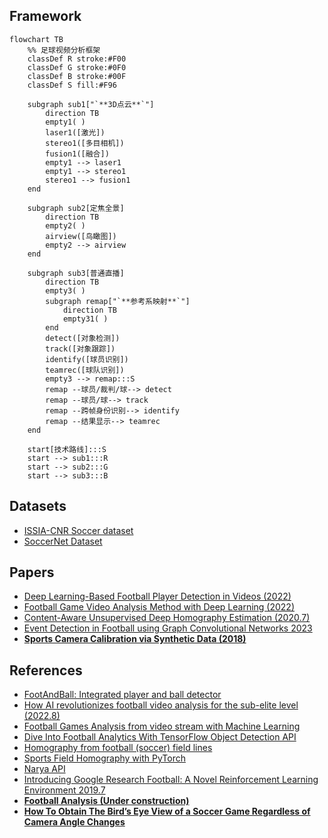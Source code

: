 ## Framework

```mermaid
flowchart TB
    %% 足球视频分析框架
    classDef R stroke:#F00
    classDef G stroke:#0F0
    classDef B stroke:#00F
    classDef S fill:#F96

    subgraph sub1["`**3D点云**`"]
        direction TB
        empty1( )
        laser1([激光])
        stereo1([多目相机])
        fusion1([融合])
        empty1 --> laser1
        empty1 --> stereo1
        stereo1 --> fusion1
    end

    subgraph sub2[定焦全景]
        direction TB
        empty2( )
        airview([鸟瞰图])
        empty2 --> airview
    end

    subgraph sub3[普通直播]
        direction TB
        empty3( )
        subgraph remap["`**参考系映射**`"]
            direction TB
            empty31( )
        end
        detect([对象检测])
        track([对象跟踪])
        identify([球员识别])
        teamrec([球队识别])
        empty3 --> remap:::S
        remap --球员/裁判/球--> detect
        remap --球员/球--> track
        remap --跨帧身份识别--> identify
        remap --结果显示--> teamrec
    end

    start[技术路线]:::S
    start --> sub1:::R
    start --> sub2:::G
    start --> sub3:::B
```

## Datasets

- [ISSIA-CNR Soccer dataset][D-1]
- [SoccerNet Dataset][D-2]

[D-2]: https://www.soccer-net.org/data "https://github.com/SoccerNet 卖摄像头设备"
[D-1]: https://drive.google.com/file/d/1Pj6syLRShNQWQaunJmAZttUw2jDh8L_f/view?usp=sharing "定焦摄像头固定"


## Papers

- [Deep Learning-Based Football Player Detection in Videos (2022)][P-1]
- [Football Game Video Analysis Method with Deep Learning (2022)][P-2]
- [Content-Aware Unsupervised Deep Homography Estimation (2020.7)][P-3]
- [Event Detection in Football using Graph Convolutional Networks 2023][P-4]
- [**Sports Camera Calibration via Synthetic Data (2018)**][P-5]

[P-5]: https://arxiv.org/pdf/1810.10658.pdf "https://github.com/lood339/pytorch-two-GAN"
[P-4]: https://arxiv.org/pdf/2301.10052.pdf
[P-1]: https://www.hindawi.com/journals/cin/2022/3540642/
[P-2]: https://www.hindawi.com/journals/cin/2022/3284156/ "主要针对动作识别"
[P-3]: https://arxiv.org/pdf/1909.05983.pdf "https://github.com/JirongZhang/DeepHomography"

## References

- [FootAndBall: Integrated player and ball detector][R-1]
- [How AI revolutionizes football video analysis for the sub-elite level (2022.8)][R-2]
- [Football Games Analysis from video stream with Machine Learning][R-3]
- [Dive Into Football Analytics With TensorFlow Object Detection API][R-4]
- [Homography from football (soccer) field lines][R-5]
- [Sports Field Homography with PyTorch][R-6]
- [Narya API][R-7]
- [Introducing Google Research Football: A Novel Reinforcement Learning Environment 2019.7][R-8]
- [**Football Analysis (Under construction)**][R-9]
- [**How To Obtain The Bird’s Eye View of a Soccer Game Regardless of Camera Angle Changes**][R-10]

[R-10]: https://medium.com/@amirhossein477/how-to-obtain-the-birds-eye-view-of-a-soccer-game-regardless-of-camera-angle-changes-90d627acd522
[R-1]: https://github.com/jac99/FootAndBall/tree/master
[R-2]: https://www.track160.com/post/how-ai-revolutionizes-football-video-analysis-for-the-sub-elite-level "简单介绍"
[R-3]: https://towardsdatascience.com/football-games-analysis-from-video-stream-with-machine-learning-745e62b36295
[R-4]: https://neptune.ai/blog/dive-into-football-analytics-with-tensorflow-object-detection-api
[R-5]: https://stackoverflow.com/questions/60352448/homography-from-football-soccer-field-lines
[R-6]: https://github.com/darkAlert/sports-field-homography
[R-7]: https://github.com/DonsetPG/narya
[R-8]: https://blog.research.google/2019/06/introducing-google-research-football.html
[R-9]: https://github.com/FootballAnalysis
